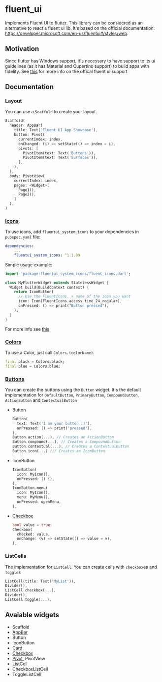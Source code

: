 # fluent_ui

Implements Fluent UI to flutter. This library can be considered as an alternative to react's fluent ui lib. It's based on the official documentation: https://developer.microsoft.com/en-us/fluentui#/styles/web.

## Motivation

Since flutter has Windows support, it's necessary to have support to its ui guidelines (as it has Material and Cupertino support) to build apps with fidelity.
See [this](https://github.com/flutter/flutter/issues/46481) for more info on the offical fluent ui support

## Documentation

### Layout

You can use a `Scaffold` to create your layout.

```dart
Scaffold(
  header: AppBar(
    title: Text('Fluent UI App Showcase'),
    bottom: Pivot(
      currentIndex: index,
      onChanged: (i) => setState(() => index = i),
      pivots: [
        PivotItem(text: Text('Buttons')),
        PivotItem(text: Text('Surfaces')),
      ],
    ),
  ),
  body: PivotView(
    currentIndex: index,
    pages: <Widget>[
      Page1(),
      Page2(),
    ]
  ),
)
```

### [Icons](https://developer.microsoft.com/en-us/fluentui#/styles/web/icons#available-icons)

To use icons, add `fluentui_system_icons` to your dependencies in `pubspec.yaml` file:

```yaml
dependencies:
    ...
    fluentui_system_icons: ^1.1.89
```

Simple usage example:

```dart
import 'package:fluentui_system_icons/fluent_icons.dart';

class MyFlutterWidget extends StatelessWidget {
  Widget build(BuildContext context) {
    return IconButton(
      // Use the FluentIcons. + name of the icon you want
      icon: Icon(FluentIcons.access_time_24_regular),
      onPressed: () => print("Button pressed"),
    );
  }
}
```

For more info see [this](https://pub.dev/packages/fluentui_system_icons)

### [Colors](https://developer.microsoft.com/en-us/fluentui#/styles/web/colors/)

To use a Color, just call `Colors.(colorName)`.

```dart
final black = Colors.black;
final blue = Colors.blue;
```

### [Buttons](https://developer.microsoft.com/en-us/fluentui#/controls/web/button)

You can create the buttons using the `Button` widget. It's the default implementation for `DefaultButton`, `PrimaryButton`, `CompoundButton`, `ActionButton` and `ContextualButton`

- Button
  ```dart
  Button(
    text: Text('I am your button :)'),
    onPressed: () => print('pressed'),
  ),
  Button.action(...), // Creates an ActionButton
  Button.compound(...), // Creates a CompoundButton
  Button.contextual(...), // Creates a ContextualButton
  Button.icon(...) /// Creates an IconButton
  ```
- IconButton
  ```dart
  IconButton(
    icon: MyIcon(),
    onPressed: () {},
  ),
  IconButton.menu(
    icon: MyIcon(),
    menu: MyMenu(),
    onPressed: openMenu,
  ),
  ```
- [Checkbox](https://developer.microsoft.com/en-us/fluentui#/controls/web/checkbox#usage)
  ```dart
  bool value = true;
  Checkbox(
    checked: value,
    onChange: (v) => setState(() => value = v),
  ),
  ```

### ListCells

The implementation for `ListCell`. You can create cells with `checkbox`es and `toggle`s

```dart
ListCell(title: Text('MyList')),
Divider(),
ListCell.checkbox(...),
Divider(),
ListCell.toggle(...),
```

## Avaiable widgets

- Scaffold
- [AppBar](https://developer.microsoft.com/en-us/fluentui#/controls/android/topappbar)
- Button
- IconButton
- [Card](https://developer.microsoft.com/en-us/fluentui#/controls/web/modal)
- [Checkbox](https://developer.microsoft.com/en-us/fluentui#/controls/web/checkbox#usage)
- [Pivot](https://developer.microsoft.com/en-us/fluentui#/controls/web/pivot), PivotView
- ListCell
- CheckboxListCell
- ToggleListCell
